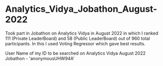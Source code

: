 # Analytics_Vidya_Jobathon_August-2022
Took part in Jobathon on Analytics Vidya in August 2022 in which I ranked 111 (Private LeaderBoard) and 58 (Public LeaderBoard) out of 960 total participants.
In this I used Voting Regressor which gave best results.

User Name of my ID to be searched on Analytics Vidya August 2022 Jobathon - 'anonymousUHW94A'
